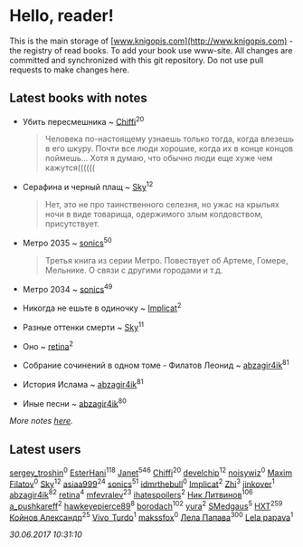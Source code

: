 # Hello, reader!
This is the main storage of [www.knigopis.com](http://www.knigopis.com) - the registry of read books.
To add your book use www-site. All changes are committed and synchronized with this git repository.
Do not use pull requests to make changes here.


## Latest books with notes
* Убить пересмешника ~ [Chiffi](users/105/105831994080785626680-google)<sup>20</sup>
    > Человека по-настоящему узнаешь только тогда, когда влезешь в его шкуру.
    > Почти все люди хорошие, когда их в конце концов поймешь... Хотя я думаю, что обычно люди еще хуже чем кажутся((((((

* Серафина и черный плащ ~ [Sky](users/118/118049897850017649660-google)<sup>12</sup>
    > Нет, это не про таинственного селезня, но ужас на крыльях ночи в виде товарища, одержимого злым колдовством, присутствует.

* Метро 2035 ~ [sonics](users/588/5880221-vkontakte)<sup>50</sup>
    > Третья книга из серии Метро.
    > Повествует об Артеме, Гомере, Мельнике. О связи с другими городами и т.д.

* Метро 2034 ~ [sonics](users/588/5880221-vkontakte)<sup>49</sup>

* Никогда не ешьте в одиночку ~ [Implicat](users/118/118341692435130654754-google)<sup>2</sup>

* Разные оттенки смерти ~ [Sky](users/118/118049897850017649660-google)<sup>11</sup>

* Оно ~ [retina](users/390/3900602-vkontakte)<sup>2</sup>

* Собрание сочинений в одном томе - Филатов Леонид ~ [abzagir4ik](users/362/3621623-vkontakte)<sup>81</sup>

* История Ислама ~ [abzagir4ik](users/362/3621623-vkontakte)<sup>81</sup>

* Иные песни ~ [abzagir4ik](users/362/3621623-vkontakte)<sup>80</sup>


_More notes [here](latest_books_with_notes.md)._


## Latest users
[sergey_troshin](users/156/156722593-vkontakte)<sup>0</sup> 
[EsterHani](users/305/30558181-vkontakte)<sup>118</sup> 
[Janet](users/108/108113656204404967440-google)<sup>546</sup> 
[Chiffi](users/105/105831994080785626680-google)<sup>20</sup> 
[develchip](users/852/85203415-vkontakte)<sup>12</sup> 
[noisywiz](users/129/129415205-yandex)<sup>0</sup> 
[Maxim Filatov](users/106/106706640586990982892-google)<sup>0</sup> 
[Sky](users/118/118049897850017649660-google)<sup>12</sup> 
[asiaa999](users/102/102830650203830834064-google)<sup>24</sup> 
[sonics](users/588/5880221-vkontakte)<sup>51</sup> 
[idmrthebull](users/154/154209086-vkontakte)<sup>0</sup> 
[Implicat](users/118/118341692435130654754-google)<sup>2</sup> 
[Zhi](users/104/104502610850806942588-google)<sup>3</sup> 
[jinkover](users/287/287977730-vkontakte)<sup>1</sup> 
[abzagir4ik](users/362/3621623-vkontakte)<sup>82</sup> 
[retina](users/390/3900602-vkontakte)<sup>4</sup> 
[mfevralev](users/140/140966150-vkontakte)<sup>23</sup> 
[ihatespoilers](users/638/63898155-vkontakte)<sup>2</sup> 
[Ник Литвинов](users/241/241974816-vkontakte)<sup>106</sup> 
[a_pushkareff](users/309/3092108195-twitter)<sup>2</sup> 
[hawkeyepierce89](users/317/317314037-vkontakte)<sup>8</sup> 
[borodach](users/157/15706320-vkontakte)<sup>102</sup> 
[yura](users/816/816552068523262-facebook)<sup>2</sup> 
[SMedgaus](users/162/162444669-vkontakte)<sup>5</sup> 
[HXT](users/100/100002563462782-facebook)<sup>259</sup> 
[Койнов Александр](users/414/414040473-vkontakte)<sup>25</sup> 
[Vivo_Turdo](users/115/115154203761453486437-google)<sup>1</sup> 
[makssfox](users/239/239513704-yandex)<sup>0</sup> 
[Лела Папава](users/761/76187635-vkontakte)<sup>300</sup> 
[Lela papava](users/281/281023294-vkontakte)<sup>1</sup> 


_30.06.2017 10:31:10_

